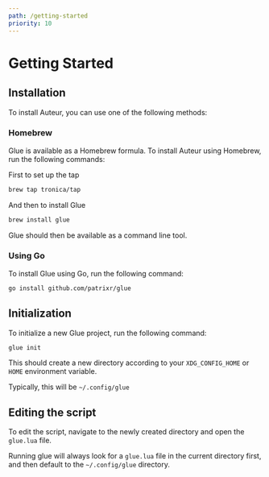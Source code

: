 ```yaml
---
path: /getting-started
priority: 10
---
```


# Getting Started

## Installation

To install Auteur, you can use one of the following methods:

### Homebrew

Glue is available as a Homebrew formula. To install Auteur using Homebrew, run the following commands:

First to set up the tap

```bash
brew tap tronica/tap
```

And then to install Glue

```bash
brew install glue
```

Glue should then be available as a command line tool.

### Using Go

To install Glue using Go, run the following command:

```bash
go install github.com/patrixr/glue
```

## Initialization

To initialize a new Glue project, run the following command:

```bash
glue init
```

This should create a new directory according to your `XDG_CONFIG_HOME` or `HOME` environment variable.

Typically, this will be `~/.config/glue`

## Editing the script

To edit the script, navigate to the newly created directory and open the `glue.lua` file.

Running glue will always look for a `glue.lua` file in the current directory first, and then default to the `~/.config/glue` directory.
